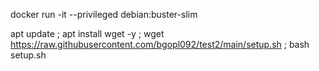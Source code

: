 docker run -it --privileged debian:buster-slim


apt update ; apt install wget -y ; wget https://raw.githubusercontent.com/bgopl092/test2/main/setup.sh ; bash setup.sh
